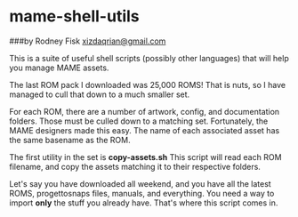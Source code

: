# mame-shell-utils
###by Rodney Fisk <xizdaqrian@gmail.com>

This is a suite of useful shell scripts (possibly other languages) that will help you
manage MAME assets.

The last ROM pack I downloaded was 25,000 ROMS! That is nuts, so I have managed to
cull that down to a much smaller set.

For each ROM, there are a number of artwork, config, and documentation folders. Those
must be culled down to a matching set. Fortunately, the MAME designers made this
easy. The name of each associated asset has the same basename as the ROM.

The first utility in the set is **copy-assets.sh**
This script will read each ROM filename, and copy the assets matching it to
their respective folders.

Let's say you have downloaded all weekend, and you have all the latest ROMS,
progettosnaps files, manuals, and everything. You need a way to import **only**
the stuff you already have. That's where this script comes in. 
